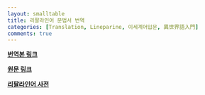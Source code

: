 ```yaml
---
layout: smalltable
title: 리팔라인어 문법서 번역
categories: [Translation, Lineparine, 이세계어입문, 異世界語入門]
comments: true
---
```


[**번역본 링크**](https://merhs.github.io/syntax-lineparine)

[**원문 링크**](http://jurliyuuri.com/lineparine/)

[**리팔라인어 사전**](http://zpdic.ziphil.com/dictionary/80)
